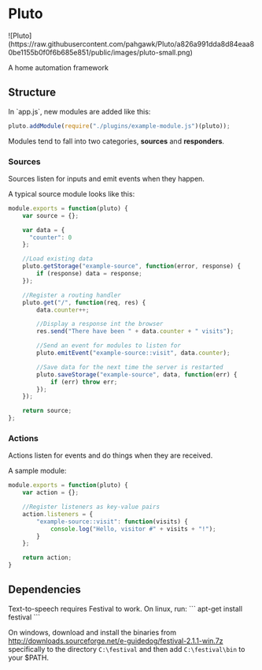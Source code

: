 <h1>Pluto</h1>
![Pluto](https://raw.githubusercontent.com/pahgawk/Pluto/a826a991dda8d84eaa80be1155b0f0f6b685e851/public/images/pluto-small.png)

A home automation framework

<h2>Structure</h2>
In `app.js`, new modules are added like this:

```javascript
pluto.addModule(require("./plugins/example-module.js")(pluto));
```

Modules tend to fall into two categories, <strong>sources</strong> and <strong>responders</strong>.

<h3>Sources</h3>
Sources listen for inputs and emit events when they happen.

A typical source module looks like this:
```javascript
module.exports = function(pluto) {
    var source = {};

    var data = {
      "counter": 0
    };

    //Load existing data
    pluto.getStorage("example-source", function(error, response) {
        if (response) data = response;
    });

    //Register a routing handler
    pluto.get("/", function(req, res) {
        data.counter++;

        //Display a response int the browser
        res.send("There have been " + data.counter + " visits");

        //Send an event for modules to listen for
        pluto.emitEvent("example-source::visit", data.counter);

        //Save data for the next time the server is restarted
        pluto.saveStorage("example-source", data, function(err) {
            if (err) throw err;
        });
    });

    return source;
};
```

<h3>Actions</h3>
Actions listen for events and do things when they are received.

A sample module:
```javascript
module.exports = function(pluto) {
    var action = {};

    //Register listeners as key-value pairs
    action.listeners = {
        "example-source::visit": function(visits) {
            console.log("Hello, visitor #" + visits + "!");
        }
    };

    return action;
}
```

<h2>Dependencies</h2>
Text-to-speech requires Festival to work. On linux, run:
```
apt-get install festival
```

On windows, download and install the binaries from http://downloads.sourceforge.net/e-guidedog/festival-2.1.1-win.7z specifically to the directory `C:\festival` and then add `C:\festival\bin` to your $PATH.
